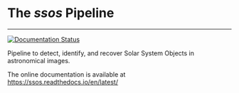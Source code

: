 # The _ssos_ Pipeline
---
[![Documentation Status](https://readthedocs.org/projects/sso-pipeline/badge/?version=latest)](https://sso-pipeline.readthedocs.io/en/latest/?badge=latest)

Pipeline to detect, identify, and recover Solar System Objects in astronomical images.

The online documentation is available at https://ssos.readthedocs.io/en/latest/
